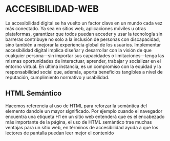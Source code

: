 # ACCESIBILIDAD-WEB

La accesibilidad digital se ha vuelto un factor clave en un mundo cada vez más conectado. Ya sea en sitios web, aplicaciones móviles u otras plataformas, garantizar que todos puedan acceder y usar la tecnología sin barreras contribuye no solo a la inclusión de personas con discapacidad, sino también a mejorar la experiencia global de los usuarios. Implementar accesibilidad digital implica diseñar y desarrollar con la visión de que cualquier persona—sin importar sus capacidades o limitaciones—tenga las mismas oportunidades de interactuar, aprender, trabajar y socializar en el entorno virtual. En última instancia, es un compromiso con la equidad y la responsabilidad social que, además, aporta beneficios tangibles a nivel de reputación, cumplimiento normativo y usabilidad.

## HTML Semántico

Hacemos referencia al uso de HTML para reforzar la semántica del elemento dandole un mayor significado. Por ejemplo cuando el navegador encuentra una etiqueta H1 en un sitio web entenderá que es el encabezado más importante de la página, el uso de HTML semántico trae muchas ventajas para un sitio web, en términos de accesibilidad ayuda a que los lectores de pantalla puedan leer mejor el contenido 
